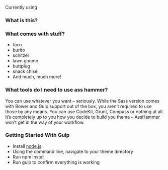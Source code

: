 Currently using 

### What is this?
### What comes with stuff?

- taco
- burito
- schitzel
- lawn gnome
- buttplug
- snack chisel
- And much, much more!

### What tools do I need to use ass hammer?
You can use whatever you want – seriously. While the Sass version comes with Bower and Gulp support out of the box, you aren’t required to use those by any means. You can use CodeKit, Grunt, Compass or nothing at all. It’s completely up to you how you decide to build you theme – AssHammer won’t get in the way of your workflow.

### Getting Started With Gulp
- Install [node.js](https://nodejs.org).
- Using the command line, navigate to your theme directory
- Run npm install
- Run gulp to confirm everything is working
